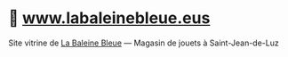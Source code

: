 # 🐳 www.labaleinebleue.eus

Site vitrine de [La Baleine Bleue](https://www.labaleinebleue.eus/) — Magasin de jouets à Saint-Jean-de-Luz
